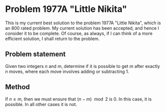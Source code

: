 # Problem 1977A "Little Nikita"
This is my current best solution to the problem 1977A "Little Nikita", which is an 800 rated problem. My current solution has been accepted, and hence I consider it to be complete. Of course, as always, if I can think of a more efficient solution, I shall return to the problem. 

## Problem statement
Given two integers $n$ and $m$, determine if it is possible to get $m$ after exactly $n$ moves, where each move involves adding or subtracting $1$.

## Method
If $n \geq m$, then we must ensure that $(n - m) \mod 2$ is $0$. In this case, it is possible. In all other cases it is not.